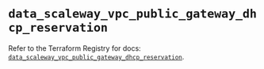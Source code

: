 # `data_scaleway_vpc_public_gateway_dhcp_reservation`

Refer to the Terraform Registry for docs: [`data_scaleway_vpc_public_gateway_dhcp_reservation`](https://registry.terraform.io/providers/scaleway/scaleway/2.59.0/docs/data-sources/vpc_public_gateway_dhcp_reservation).
